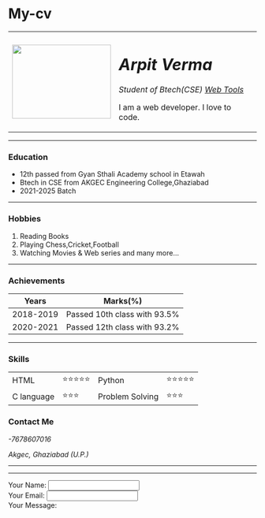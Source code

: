 # My-cv

<html lang="en" dir="ltr">

<head>
  <meta charset="utf-8">
  
</head>

<body>
  <table cellspacing="10">
    <tr>
      <td><img src="https://cdn.pixabay.com/photo/2015/04/23/22/00/tree-736885_960_720.jpg" height="150" width="200">
      </td>
      <td>
        <h1><em>Arpit Verma</em></h1>
        <p><em>Student of Btech(CSE) <a href="https://www.mdn.com">Web Tools</a></em></p>
        <p>I am a web developer. I love to code.</p>
      </td>
    </tr>
  </table>

  <hr>
  <h3>Education</h3>
  <ul>
    <li>12th passed from Gyan Sthali Academy school in Etawah</li>
    <li>
      Btech in CSE from AKGEC Engineering College,Ghaziabad
    </li>
    <li>
      2021-2025 Batch
    </li>
  </ul>
  <hr>
  <h3>Hobbies</h3>
  <ol>
    <li>
      Reading Books
    </li>
    <li>
      Playing Chess,Cricket,Football
    </li>
    <li>
      Watching Movies & Web series and many more...
    </li>
  </ol>
  <hr>
  <h3>Achievements</h3>
  <table border="0" cellspacing="10">
    <thead>
      <tr>
        <th>Years</th>
        <th>Marks(%)</th>
      </tr>
    </thead>
    <tbody>
      <tr>
        <td>2018-2019</td>
        <td>Passed 10th class with 93.5%</td>
      </tr>
      <tr>
        <td>2020-2021</td>
        <td>Passed 12th class with 93.2%</td>
      </tr>
    </tbody>
  </table>
  <hr>
  <h3>Skills</h3>
  <table border="0" cellspacing="10">
    <tbody>
      <tr>
        <td>HTML</td>
        <td>⭐⭐⭐⭐⭐</td>
        <td>Python</td>
        <td>⭐⭐⭐⭐⭐</td>
      </tr>
      <tr>
        <td>C language</td>
        <td>⭐⭐⭐</td>
        <td>Problem Solving</td>
        <td>⭐⭐⭐</td>
      </tr>
    </tbody>
  </table>
  <h3>Contact Me</h3>
  <p><em>-7678607016</em></p>
  <p><em>Akgec, Ghaziabad (U.P.)</em></p>
  <hr>
  <hr>
  <form class="" action="mailto:infokumarsuresh4506@gmail.com", method="post" enctype="">
    <label>Your Name:</label>
    <input type="text" name="Your name" value=""><br>
    <label>Your Email:</label>
    <input type="email" name="Your Email" value=""><br>
    <label>Your Message:</label><br>
    
    

  </form>
</body>

</html>
